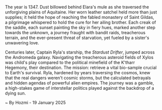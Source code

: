 
The year is 1347.  Dust billowed behind Elara's mule as she traversed the unforgiving plains of Aquitaine.  Her worn leather satchel held more than just supplies; it held the hope of reaching the fabled monastery of Saint Gildas, a pilgrimage whispered to hold the cure for her ailing brother.  Each creak of the saddle, each sunset painting the sky in fiery hues, marked another step towards the unknown, a journey fraught with bandit raids, treacherous terrain, and the ever-present threat of starvation, yet fueled by a sister's unwavering love.

Centuries later, Captain Ryla's starship, the *Stardust Drifter*, jumped across the Andromeda galaxy.  Navigating the treacherous asteroid fields of Xylos was child's play compared to the political minefield of the K'tharr Hegemony, their destination.  The mission: retrieve a vital bio-sample crucial to Earth's survival.  Ryla, hardened by years traversing the cosmos, knew that the real dangers weren't cosmic storms, but the calculated betrayals and hidden agendas of powerful alien empires.  The journey was a gamble, a high-stakes game of interstellar politics played against the backdrop of a dying sun.

~ By Hozmi - 19 January 2025

